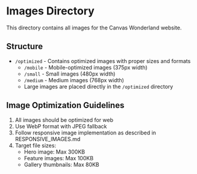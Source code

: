# Images Directory

This directory contains all images for the Canvas Wonderland website.

## Structure

- `/optimized` - Contains optimized images with proper sizes and formats
  - `/mobile` - Mobile-optimized images (375px width)
  - `/small` - Small images (480px width)
  - `/medium` - Medium images (768px width)
  - Large images are placed directly in the `/optimized` directory

## Image Optimization Guidelines

1. All images should be optimized for web
2. Use WebP format with JPEG fallback
3. Follow responsive image implementation as described in RESPONSIVE_IMAGES.md
4. Target file sizes:
   - Hero image: Max 300KB
   - Feature images: Max 100KB
   - Gallery thumbnails: Max 80KB
